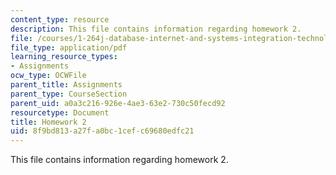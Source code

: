 ```yaml
---
content_type: resource
description: This file contains information regarding homework 2.
file: /courses/1-264j-database-internet-and-systems-integration-technologies-fall-2013/8f9bd813a27fa0bc1cefc69680edfc21_MIT1_264JF13_HW2.pdf
file_type: application/pdf
learning_resource_types:
- Assignments
ocw_type: OCWFile
parent_title: Assignments
parent_type: CourseSection
parent_uid: a0a3c216-926e-4ae3-63e2-730c50fecd92
resourcetype: Document
title: Homework 2
uid: 8f9bd813-a27f-a0bc-1cef-c69680edfc21
---
```

This file contains information regarding homework 2.